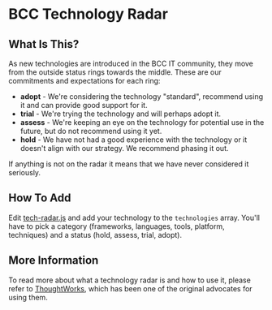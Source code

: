 # BCC Technology Radar

<TechRadar />

## What Is This?

As new technologies are introduced in the BCC IT community, they move from the outside status rings towards the middle.
These are our commitments and expectations for each ring:

* **adopt** - We're considering the technology "standard", recommend using it and can provide good support for it.
* **trial** - We're trying the technology and will perhaps adopt it.
* **assess** - We're keeping an eye on the technology for potential use in the future, but do not recommend using it yet.
* **hold** - We have not had a good experience with the technology or it doesn't align with our strategy. We recommend phasing it out.

If anything is not on the radar it means that we have never considered it seriously.

## How To Add

Edit [tech-radar.js](/components/tech-radar.js) and add your technology to the `technologies` array.
You'll have to pick a category (frameworks, languages, tools, platform, techniques) and a status (hold, assess, trial, adopt).

## More Information

To read more about what a technology radar is and how to use it, please refer to <a href="https://www.thoughtworks.com/radar/faq-and-more">ThoughtWorks</a>, which has been one of the original advocates for using them.
